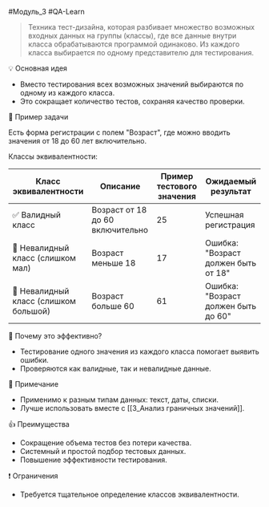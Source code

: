 #Модуль_3 #QA-Learn
> Техника тест-дизайна, которая разбивает множество возможных входных данных на группы (классы), где все данные внутри класса обрабатываются программой одинаково. Из каждого класса выбирается по одному представителю для тестирования.

💡 Основная идея
- Вместо тестирования всех возможных значений выбираются по одному из каждого класса.
- Это сокращает количество тестов, сохраняя качество проверки.

📝 Пример задачи

Есть форма регистрации с полем "Возраст", где можно вводить значения от 18 до 60 лет включительно.

Классы эквивалентности:

| Класс эквивалентности                 | Описание                         | Пример тестового значения | Ожидаемый результат                 |
| ------------------------------------- | -------------------------------- | ------------------------- | ----------------------------------- |
| ✅ Валидный класс                      | Возраст от 18 до 60 включительно | 25                        | Успешная регистрация                |
| 🚫 Невалидный класс (слишком мал)     | Возраст меньше 18                | 17                        | Ошибка: "Возраст должен быть от 18" |
| 🚫 Невалидный класс (слишком большой) | Возраст больше 60                | 61                        | Ошибка: "Возраст должен быть до 60" |
🚀 Почему это эффективно?
- Тестирование одного значения из каждого класса помогает выявить ошибки.
- Проверяются как валидные, так и невалидные данные.

📝 Примечание
- Применимо к разным типам данных: текст, даты, списки.
- Лучше использовать вместе с [[3_Анализ граничных значений]].

👍 Преимущества
- Сокращение объема тестов без потери качества.
- Системный и простой подбор тестовых данных.
- Повышение эффективности тестирования.

❗ Ограничения
- Требуется тщательное определение классов эквивалентности.
